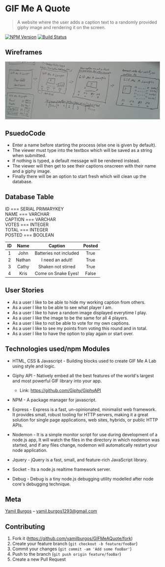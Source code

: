 # GIF Me A Quote
> A website where the user adds a caption text to a randomly provided giphy image and rendering it on the screen.

[![NPM Version][npm-image]][npm-url]
[![Build Status][travis-image]][travis-url]

## Wireframes
![alt text](wireframes.JPG)

## PsuedoCode
* Enter a name before starting the process (else one is given by default).
* The viewer must type into the textbox which will be saved as a string when submitted.
* If nothing is typed, a default message will be rendered instead.
* The viewer will then get to see their captions onscreen with their name and a giphy image.
* Finally there will be an option to start fresh which will clean up the database.

## Database Table

ID === SERIAL PRIMARYKEY 		</br>
NAME === VARCHAR			</br>
CAPTION === VARCHAR			</br>
VOTES === INTEGER			</br>
TOTAL === INTEGER			</br>
POSTED === BOOLEAN			</br>

| ID |  Name  | Caption                | Posted |
|:--:|:------:|:----------------------:|:------:|
|  1 | John   | Batteries not included | True   |
|  2 | Nathan | I need an adult!       | True   |
|  3 | Cathy  | Shaken not stirred     | True   |
|  4 | Kris   | Come on Snake Eyes!    | False  |

## User Stories
* As a user I like to be able to hide my working caption from others.
* As a user I like to be able to see what player I am.
* As a user I like to have a random image displayed everytime I play.
* As a user I like the image to be the same for all 4 players.
* As a user I like to not be able to vote for my own captions.
* As a user I like to see my points from voting this round and in total.
* As a user I like to have the option to play again or start over.		

## Technologies used/npm Modules
* HTML, CSS & Javascript - Building blocks used to create GIF Me A Lab using style and logic.

* Giphy API - Natively embed all the best features of the world's largest and most powerful GIF library into your app.
	* Link: https://github.com/Giphy/GiphyAPI

* NPM - A package manager for javascript.

* Express - Express is a fast, un-opinionated, minimalist web framework. It provides small, robust tooling for HTTP servers, making it a great solution for single page applications, web sites, hybrids, or public HTTP APIs.

* Nodemon - It is a simple monitor script for use during development of a node.js app, It will watch the files in the directory in which nodemon was started, and if any files change, nodemon will automatically restart your node application.

* Jquery - jQuery is a fast, small, and feature-rich JavaScript library.

* Socket - Its a node.js realtime framework server.

* Debug - Debug is a tiny node.js debugging utility modelled after node core's debugging technique.

## Meta
[Yamil Burgos](https://github.com/yamilburgos/) – yamil.burgos1293@gmail.com

## Contributing
1. Fork it (<https://github.com/yamilburgos/GIFMeAQuote/fork>)
2. Create your feature branch (`git checkout -b feature/fooBar`)
3. Commit your changes (`git commit -am 'Add some fooBar'`)
4. Push to the branch (`git push origin feature/fooBar`)
5. Create a new Pull Request

<!-- Markdown link & img dfn's -->
[npm-image]: https://img.shields.io/npm/v/datadog-metrics.svg?style=flat-square
[npm-url]: https://npmjs.org/package/datadog-metrics
[travis-image]: https://img.shields.io/travis/dbader/node-datadog-metrics/master.svg?style=flat-square
[travis-url]: https://travis-ci.org/dbader/node-datadog-metrics
